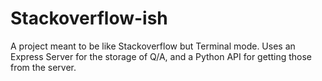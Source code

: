 # Stackoverflow-ish

A project meant to be like Stackoverflow but Terminal mode.
Uses an Express Server for the storage of Q/A, and a Python API for getting
those from the server.
